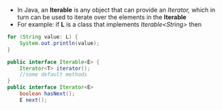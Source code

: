 * In Java, an **Iterable** is any object that can provide an *Iterator,* which in turn can be used to iterate over the elements in the **Iterable**
* For example: if **L** is a class that implements *Iterable\<String>* then 
```java
for (String value: L) {
	System.out.println(value);
}
```
```java
public interface Iterable<E> {
	Iterator<T> iterator(); 
	//some default methods
}
public interface Iterator<E>
	boolean hasNext();
	E next();
```
